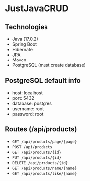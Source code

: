 # JustJavaCRUD

## Technologies

- Java (17.0.2)
- Spring Boot
- Hibernate 
- JPA 
- Maven
- PostgreSQL (must create database)

## PostgreSQL default info

- host: localhost
- port: 5432
- database: postgres
- username: root
- password: root


## Routes (/api/products)

- ``` GET /api/products/page/{page} ```
- ``` POST /api/products ```
- ``` GET /api/products/{id} ```
- ``` PUT /api/products/{id} ```
- ``` DELETE /api/products/{id} ```
- ``` GET /api/products/name/{name} ```
- ``` GET /api/products/like/{name} ```

